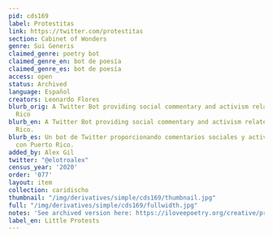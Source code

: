 ```yaml
---
pid: cds169
label: Protestitas
link: https://twitter.com/protestitas
section: Cabinet of Wonders
genre: Sui Generis
claimed_genre: poetry bot
claimed_genre_en: bot de poesía
claimed_genre_es: bot de poesía
access: open
status: Archived
language: Español
creators: Leonardo Flores
blurb_orig: A Twitter Bot providing social commentary and activism related to Puerto
  Rico
blurb_en: A Twitter Bot providing social commentary and activism related to Puerto
  Rico.
blurb_es: Un bot de Twitter proporcionando comentarios sociales y activismo relacionado
  con Puerto Rico.
added_by: Alex Gil
twitter: "@elotroalex"
census_year: '2020'
order: '077'
layout: item
collection: caridischo
thumbnail: "/img/derivatives/simple/cds169/thumbnail.jpg"
full: "/img/derivatives/simple/cds169/fullwidth.jpg"
notes: 'See archived version here: https://iloveepoetry.org/creative/protestitas2023.html'
label_en: Little Protests
---
```

